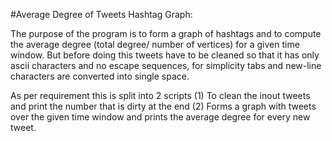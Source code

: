#Average Degree of Tweets Hashtag Graph:

  The purpose of the program is to form a graph of hashtags and to compute the average degree (total degree/ number of vertices) for a given time window. But before doing this tweets have to be cleaned so that it has only ascii characters and no escape sequences, for simplicity tabs and new-line characters are converted into single space.
  
  As per requirement this is split into 2 scripts (1) To clean the inout tweets and print the number that is dirty at the end (2) Forms a graph with tweets over the given time window and prints the average degree for every new tweet.
